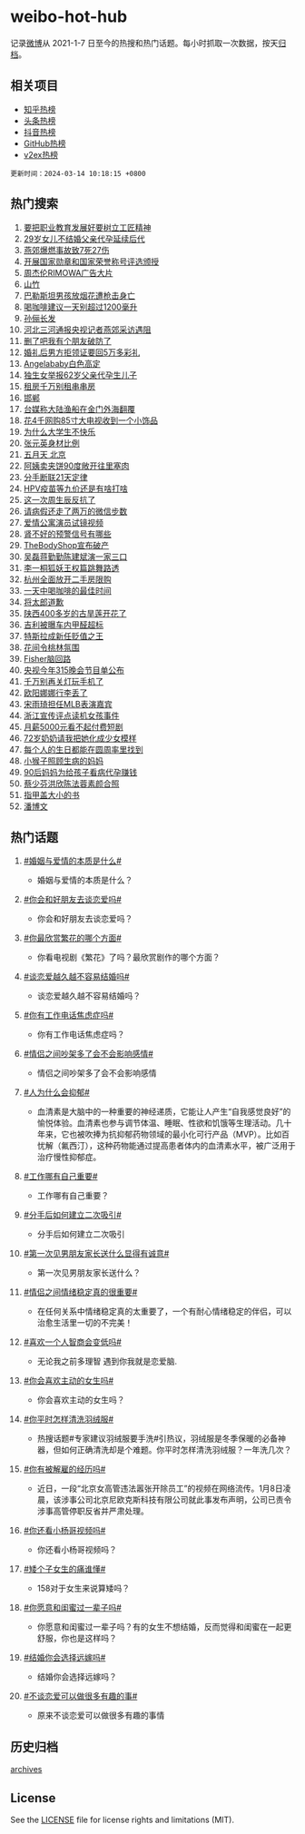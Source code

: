 # weibo-hot-hub

记录[微博](https://www.weibo.com)从 2021-1-7 日至今的热搜和热门话题。每小时抓取一次数据，按天[归档](archives)。

## 相关项目

- [知乎热榜](https://github.com/lonnyzhang423/zhihu-hot-hub)
- [头条热榜](https://github.com/lonnyzhang423/toutiao-hot-hub)
- [抖音热榜](https://github.com/lonnyzhang423/douyin-hot-hub)
- [GitHub热榜](https://github.com/lonnyzhang423/github-hot-hub)
- [v2ex热榜](https://github.com/lonnyzhang423/v2ex-hot-hub)


`更新时间：2024-03-14 10:18:15 +0800`

## 热门搜索

1. [要把职业教育发展好要树立工匠精神](https://m.weibo.cn/search?containerid=100103type%3D1%26t%3D10%26q%3D%23%E8%A6%81%E6%8A%8A%E8%81%8C%E4%B8%9A%E6%95%99%E8%82%B2%E5%8F%91%E5%B1%95%E5%A5%BD%E8%A6%81%E6%A0%91%E7%AB%8B%E5%B7%A5%E5%8C%A0%E7%B2%BE%E7%A5%9E%23&stream_entry_id=51&isnewpage=1&extparam=seat%3D1%26dgr%3D0%26cate%3D10103%26stream_entry_id%3D51%26filter_type%3Drealtimehot%26c_type%3D51%26pos%3D0%26q%3D%2523%25E8%25A6%2581%25E6%258A%258A%25E8%2581%258C%25E4%25B8%259A%25E6%2595%2599%25E8%2582%25B2%25E5%258F%2591%25E5%25B1%2595%25E5%25A5%25BD%25E8%25A6%2581%25E6%25A0%2591%25E7%25AB%258B%25E5%25B7%25A5%25E5%258C%25A0%25E7%25B2%25BE%25E7%25A5%259E%2523%26display_time%3D1710382693%26pre_seqid%3D1710382693841011449216)
1. [29岁女儿不结婚父亲代孕延续后代](https://m.weibo.cn/search?containerid=100103type%3D1%26t%3D10%26q%3D%2329%E5%B2%81%E5%A5%B3%E5%84%BF%E4%B8%8D%E7%BB%93%E5%A9%9A%E7%88%B6%E4%BA%B2%E4%BB%A3%E5%AD%95%E5%BB%B6%E7%BB%AD%E5%90%8E%E4%BB%A3%23&stream_entry_id=31&isnewpage=1&extparam=seat%3D1%26flag%3D1%26dgr%3D0%26c_type%3D31%26stream_entry_id%3D31%26cate%3D5001%26band_rank%3D1%26q%3D%252329%25E5%25B2%2581%25E5%25A5%25B3%25E5%2584%25BF%25E4%25B8%258D%25E7%25BB%2593%25E5%25A9%259A%25E7%2588%25B6%25E4%25BA%25B2%25E4%25BB%25A3%25E5%25AD%2595%25E5%25BB%25B6%25E7%25BB%25AD%25E5%2590%258E%25E4%25BB%25A3%2523%26lcate%3D5001%26filter_type%3Drealtimehot%26realpos%3D1%26pos%3D0%26display_time%3D1710382693%26pre_seqid%3D1710382693841011449216)
1. [燕郊爆燃事故致7死27伤](https://m.weibo.cn/search?containerid=100103type%3D1%26t%3D10%26q%3D%23%E7%87%95%E9%83%8A%E7%88%86%E7%87%83%E4%BA%8B%E6%95%85%E8%87%B47%E6%AD%BB27%E4%BC%A4%23&stream_entry_id=31&isnewpage=1&extparam=seat%3D1%26flag%3D2%26dgr%3D0%26c_type%3D31%26stream_entry_id%3D31%26cate%3D5001%26band_rank%3D2%26q%3D%2523%25E7%2587%2595%25E9%2583%258A%25E7%2588%2586%25E7%2587%2583%25E4%25BA%258B%25E6%2595%2585%25E8%2587%25B47%25E6%25AD%25BB27%25E4%25BC%25A4%2523%26lcate%3D5001%26filter_type%3Drealtimehot%26realpos%3D2%26pos%3D1%26display_time%3D1710382693%26pre_seqid%3D1710382693841011449216)
1. [开展国家勋章和国家荣誉称号评选颁授](https://m.weibo.cn/search?containerid=100103type%3D1%26t%3D10%26q%3D%23%E5%BC%80%E5%B1%95%E5%9B%BD%E5%AE%B6%E5%8B%8B%E7%AB%A0%E5%92%8C%E5%9B%BD%E5%AE%B6%E8%8D%A3%E8%AA%89%E7%A7%B0%E5%8F%B7%E8%AF%84%E9%80%89%E9%A2%81%E6%8E%88%23&stream_entry_id=31&isnewpage=1&extparam=seat%3D1%26flag%3D0%26dgr%3D0%26c_type%3D31%26stream_entry_id%3D31%26cate%3D5001%26band_rank%3D3%26q%3D%2523%25E5%25BC%2580%25E5%25B1%2595%25E5%259B%25BD%25E5%25AE%25B6%25E5%258B%258B%25E7%25AB%25A0%25E5%2592%258C%25E5%259B%25BD%25E5%25AE%25B6%25E8%258D%25A3%25E8%25AA%2589%25E7%25A7%25B0%25E5%258F%25B7%25E8%25AF%2584%25E9%2580%2589%25E9%25A2%2581%25E6%258E%2588%2523%26lcate%3D5001%26filter_type%3Drealtimehot%26realpos%3D3%26pos%3D2%26display_time%3D1710382693%26pre_seqid%3D1710382693841011449216)
1. [周杰伦RIMOWA广告大片](https://m.weibo.cn/search?containerid=100103type%3D1%26t%3D10%26q%3D%23%E5%91%A8%E6%9D%B0%E4%BC%A6RIMOWA%E5%B9%BF%E5%91%8A%E5%A4%A7%E7%89%87%23&stream_entry_id=31&isnewpage=1&extparam=seat%3D1%26is_ad_pos%3D1%26dgr%3D0%26topic_ad%3D1%26c_type%3D31%26stream_entry_id%3D31%26adid%3D226994%26cate%3D5001%26band_rank%3D4%26q%3D%2523%25E5%2591%25A8%25E6%259D%25B0%25E4%25BC%25A6RIMOWA%25E5%25B9%25BF%25E5%2591%258A%25E5%25A4%25A7%25E7%2589%2587%2523%26lcate%3D5001%26filter_type%3Drealtimehot%26pos%3D3%26display_time%3D1710382693%26pre_seqid%3D1710382693841011449216)
1. [山竹](https://m.weibo.cn/search?containerid=100103type%3D1%26t%3D10%26q%3D%E5%B1%B1%E7%AB%B9&stream_entry_id=31&isnewpage=1&extparam=seat%3D1%26flag%3D1%26dgr%3D0%26c_type%3D31%26stream_entry_id%3D31%26cate%3D5001%26band_rank%3D4%26q%3D%25E5%25B1%25B1%25E7%25AB%25B9%26lcate%3D5001%26filter_type%3Drealtimehot%26realpos%3D4%26pos%3D4%26display_time%3D1710382693%26pre_seqid%3D1710382693841011449216)
1. [巴勒斯坦男孩放烟花遭枪击身亡](https://m.weibo.cn/search?containerid=100103type%3D1%26t%3D10%26q%3D%23%E5%B7%B4%E5%8B%92%E6%96%AF%E5%9D%A6%E7%94%B7%E5%AD%A9%E6%94%BE%E7%83%9F%E8%8A%B1%E9%81%AD%E6%9E%AA%E5%87%BB%E8%BA%AB%E4%BA%A1%23&stream_entry_id=31&isnewpage=1&extparam=seat%3D1%26flag%3D1%26dgr%3D0%26c_type%3D31%26stream_entry_id%3D31%26cate%3D5001%26band_rank%3D5%26q%3D%2523%25E5%25B7%25B4%25E5%258B%2592%25E6%2596%25AF%25E5%259D%25A6%25E7%2594%25B7%25E5%25AD%25A9%25E6%2594%25BE%25E7%2583%259F%25E8%258A%25B1%25E9%2581%25AD%25E6%259E%25AA%25E5%2587%25BB%25E8%25BA%25AB%25E4%25BA%25A1%2523%26lcate%3D5001%26filter_type%3Drealtimehot%26realpos%3D5%26pos%3D5%26display_time%3D1710382693%26pre_seqid%3D1710382693841011449216)
1. [喝咖啡建议一天别超过1200毫升](https://m.weibo.cn/search?containerid=100103type%3D1%26t%3D10%26q%3D%23%E5%96%9D%E5%92%96%E5%95%A1%E5%BB%BA%E8%AE%AE%E4%B8%80%E5%A4%A9%E5%88%AB%E8%B6%85%E8%BF%871200%E6%AF%AB%E5%8D%87%23&stream_entry_id=31&isnewpage=1&extparam=seat%3D1%26flag%3D2%26dgr%3D0%26c_type%3D31%26stream_entry_id%3D31%26cate%3D5001%26band_rank%3D6%26q%3D%2523%25E5%2596%259D%25E5%2592%2596%25E5%2595%25A1%25E5%25BB%25BA%25E8%25AE%25AE%25E4%25B8%2580%25E5%25A4%25A9%25E5%2588%25AB%25E8%25B6%2585%25E8%25BF%25871200%25E6%25AF%25AB%25E5%258D%2587%2523%26lcate%3D5001%26filter_type%3Drealtimehot%26realpos%3D6%26pos%3D6%26display_time%3D1710382693%26pre_seqid%3D1710382693841011449216)
1. [孙俪长发](https://m.weibo.cn/search?containerid=100103type%3D1%26t%3D10%26q%3D%E5%AD%99%E4%BF%AA%E9%95%BF%E5%8F%91&stream_entry_id=31&isnewpage=1&extparam=seat%3D1%26flag%3D2%26dgr%3D0%26c_type%3D31%26stream_entry_id%3D31%26cate%3D5001%26band_rank%3D7%26q%3D%25E5%25AD%2599%25E4%25BF%25AA%25E9%2595%25BF%25E5%258F%2591%26lcate%3D5001%26filter_type%3Drealtimehot%26realpos%3D7%26pos%3D7%26display_time%3D1710382693%26pre_seqid%3D1710382693841011449216)
1. [河北三河通报央视记者燕郊采访遇阻](https://m.weibo.cn/search?containerid=100103type%3D1%26t%3D10%26q%3D%23%E6%B2%B3%E5%8C%97%E4%B8%89%E6%B2%B3%E9%80%9A%E6%8A%A5%E5%A4%AE%E8%A7%86%E8%AE%B0%E8%80%85%E7%87%95%E9%83%8A%E9%87%87%E8%AE%BF%E9%81%87%E9%98%BB%23&stream_entry_id=31&isnewpage=1&extparam=seat%3D1%26flag%3D0%26dgr%3D0%26c_type%3D31%26stream_entry_id%3D31%26cate%3D5001%26band_rank%3D8%26q%3D%2523%25E6%25B2%25B3%25E5%258C%2597%25E4%25B8%2589%25E6%25B2%25B3%25E9%2580%259A%25E6%258A%25A5%25E5%25A4%25AE%25E8%25A7%2586%25E8%25AE%25B0%25E8%2580%2585%25E7%2587%2595%25E9%2583%258A%25E9%2587%2587%25E8%25AE%25BF%25E9%2581%2587%25E9%2598%25BB%2523%26lcate%3D5001%26filter_type%3Drealtimehot%26realpos%3D8%26pos%3D8%26display_time%3D1710382693%26pre_seqid%3D1710382693841011449216)
1. [删了吧我有个朋友破防了](https://m.weibo.cn/search?containerid=100103type%3D1%26t%3D10%26q%3D%23%E5%88%A0%E4%BA%86%E5%90%A7%E6%88%91%E6%9C%89%E4%B8%AA%E6%9C%8B%E5%8F%8B%E7%A0%B4%E9%98%B2%E4%BA%86%23&stream_entry_id=31&isnewpage=1&extparam=seat%3D1%26flag%3D2%26dgr%3D0%26c_type%3D31%26stream_entry_id%3D31%26cate%3D5001%26band_rank%3D9%26q%3D%2523%25E5%2588%25A0%25E4%25BA%2586%25E5%2590%25A7%25E6%2588%2591%25E6%259C%2589%25E4%25B8%25AA%25E6%259C%258B%25E5%258F%258B%25E7%25A0%25B4%25E9%2598%25B2%25E4%25BA%2586%2523%26lcate%3D5001%26filter_type%3Drealtimehot%26realpos%3D9%26pos%3D9%26display_time%3D1710382693%26pre_seqid%3D1710382693841011449216)
1. [婚礼后男方拒领证要回5万多彩礼](https://m.weibo.cn/search?containerid=100103type%3D1%26t%3D10%26q%3D%23%E5%A9%9A%E7%A4%BC%E5%90%8E%E7%94%B7%E6%96%B9%E6%8B%92%E9%A2%86%E8%AF%81%E8%A6%81%E5%9B%9E5%E4%B8%87%E5%A4%9A%E5%BD%A9%E7%A4%BC%23&stream_entry_id=31&isnewpage=1&extparam=seat%3D1%26flag%3D1%26dgr%3D0%26c_type%3D31%26stream_entry_id%3D31%26cate%3D5001%26band_rank%3D10%26q%3D%2523%25E5%25A9%259A%25E7%25A4%25BC%25E5%2590%258E%25E7%2594%25B7%25E6%2596%25B9%25E6%258B%2592%25E9%25A2%2586%25E8%25AF%2581%25E8%25A6%2581%25E5%259B%259E5%25E4%25B8%2587%25E5%25A4%259A%25E5%25BD%25A9%25E7%25A4%25BC%2523%26lcate%3D5001%26filter_type%3Drealtimehot%26realpos%3D10%26pos%3D10%26display_time%3D1710382693%26pre_seqid%3D1710382693841011449216)
1. [Angelababy白色高定](https://m.weibo.cn/search?containerid=100103type%3D1%26t%3D10%26q%3D%23Angelababy%E7%99%BD%E8%89%B2%E9%AB%98%E5%AE%9A%23&stream_entry_id=31&isnewpage=1&extparam=seat%3D1%26flag%3D1%26dgr%3D0%26c_type%3D31%26stream_entry_id%3D31%26cate%3D5001%26band_rank%3D11%26q%3D%2523Angelababy%25E7%2599%25BD%25E8%2589%25B2%25E9%25AB%2598%25E5%25AE%259A%2523%26lcate%3D5001%26filter_type%3Drealtimehot%26realpos%3D11%26pos%3D11%26display_time%3D1710382693%26pre_seqid%3D1710382693841011449216)
1. [独生女举报62岁父亲代孕生儿子](https://m.weibo.cn/search?containerid=100103type%3D1%26t%3D10%26q%3D%23%E7%8B%AC%E7%94%9F%E5%A5%B3%E4%B8%BE%E6%8A%A562%E5%B2%81%E7%88%B6%E4%BA%B2%E4%BB%A3%E5%AD%95%E7%94%9F%E5%84%BF%E5%AD%90%23&stream_entry_id=31&isnewpage=1&extparam=seat%3D1%26flag%3D2%26dgr%3D0%26c_type%3D31%26stream_entry_id%3D31%26cate%3D5001%26band_rank%3D12%26q%3D%2523%25E7%258B%25AC%25E7%2594%259F%25E5%25A5%25B3%25E4%25B8%25BE%25E6%258A%25A562%25E5%25B2%2581%25E7%2588%25B6%25E4%25BA%25B2%25E4%25BB%25A3%25E5%25AD%2595%25E7%2594%259F%25E5%2584%25BF%25E5%25AD%2590%2523%26lcate%3D5001%26filter_type%3Drealtimehot%26realpos%3D12%26pos%3D12%26display_time%3D1710382693%26pre_seqid%3D1710382693841011449216)
1. [租房千万别租串串房](https://m.weibo.cn/search?containerid=100103type%3D1%26t%3D10%26q%3D%23%E7%A7%9F%E6%88%BF%E5%8D%83%E4%B8%87%E5%88%AB%E7%A7%9F%E4%B8%B2%E4%B8%B2%E6%88%BF%23&stream_entry_id=31&isnewpage=1&extparam=seat%3D1%26flag%3D1%26dgr%3D0%26c_type%3D31%26stream_entry_id%3D31%26cate%3D5001%26band_rank%3D13%26q%3D%2523%25E7%25A7%259F%25E6%2588%25BF%25E5%258D%2583%25E4%25B8%2587%25E5%2588%25AB%25E7%25A7%259F%25E4%25B8%25B2%25E4%25B8%25B2%25E6%2588%25BF%2523%26lcate%3D5001%26filter_type%3Drealtimehot%26realpos%3D13%26pos%3D13%26display_time%3D1710382693%26pre_seqid%3D1710382693841011449216)
1. [邯郸](https://m.weibo.cn/search?containerid=100103type%3D1%26t%3D10%26q%3D%E9%82%AF%E9%83%B8&stream_entry_id=31&isnewpage=1&extparam=seat%3D1%26flag%3D1%26dgr%3D0%26c_type%3D31%26stream_entry_id%3D31%26cate%3D5001%26band_rank%3D14%26q%3D%25E9%2582%25AF%25E9%2583%25B8%26lcate%3D5001%26filter_type%3Drealtimehot%26realpos%3D14%26pos%3D14%26display_time%3D1710382693%26pre_seqid%3D1710382693841011449216)
1. [台媒称大陆渔船在金门外海翻覆](https://m.weibo.cn/search?containerid=100103type%3D1%26t%3D10%26q%3D%23%E5%8F%B0%E5%AA%92%E7%A7%B0%E5%A4%A7%E9%99%86%E6%B8%94%E8%88%B9%E5%9C%A8%E9%87%91%E9%97%A8%E5%A4%96%E6%B5%B7%E7%BF%BB%E8%A6%86%23&stream_entry_id=31&isnewpage=1&extparam=seat%3D1%26flag%3D1%26dgr%3D0%26c_type%3D31%26stream_entry_id%3D31%26cate%3D5001%26band_rank%3D15%26q%3D%2523%25E5%258F%25B0%25E5%25AA%2592%25E7%25A7%25B0%25E5%25A4%25A7%25E9%2599%2586%25E6%25B8%2594%25E8%2588%25B9%25E5%259C%25A8%25E9%2587%2591%25E9%2597%25A8%25E5%25A4%2596%25E6%25B5%25B7%25E7%25BF%25BB%25E8%25A6%2586%2523%26lcate%3D5001%26filter_type%3Drealtimehot%26realpos%3D15%26pos%3D15%26display_time%3D1710382693%26pre_seqid%3D1710382693841011449216)
1. [花4千网购85寸大电视收到一个小饰品](https://m.weibo.cn/search?containerid=100103type%3D1%26t%3D10%26q%3D%23%E8%8A%B14%E5%8D%83%E7%BD%91%E8%B4%AD85%E5%AF%B8%E5%A4%A7%E7%94%B5%E8%A7%86%E6%94%B6%E5%88%B0%E4%B8%80%E4%B8%AA%E5%B0%8F%E9%A5%B0%E5%93%81%23&stream_entry_id=31&isnewpage=1&extparam=seat%3D1%26flag%3D1%26dgr%3D0%26c_type%3D31%26stream_entry_id%3D31%26cate%3D5001%26band_rank%3D16%26q%3D%2523%25E8%258A%25B14%25E5%258D%2583%25E7%25BD%2591%25E8%25B4%25AD85%25E5%25AF%25B8%25E5%25A4%25A7%25E7%2594%25B5%25E8%25A7%2586%25E6%2594%25B6%25E5%2588%25B0%25E4%25B8%2580%25E4%25B8%25AA%25E5%25B0%258F%25E9%25A5%25B0%25E5%2593%2581%2523%26lcate%3D5001%26filter_type%3Drealtimehot%26realpos%3D16%26pos%3D16%26display_time%3D1710382693%26pre_seqid%3D1710382693841011449216)
1. [为什么大学生不快乐](https://m.weibo.cn/search?containerid=100103type%3D1%26t%3D10%26q%3D%23%E4%B8%BA%E4%BB%80%E4%B9%88%E5%A4%A7%E5%AD%A6%E7%94%9F%E4%B8%8D%E5%BF%AB%E4%B9%90%23&stream_entry_id=31&isnewpage=1&extparam=seat%3D1%26flag%3D1%26dgr%3D0%26c_type%3D31%26stream_entry_id%3D31%26cate%3D5001%26band_rank%3D17%26q%3D%2523%25E4%25B8%25BA%25E4%25BB%2580%25E4%25B9%2588%25E5%25A4%25A7%25E5%25AD%25A6%25E7%2594%259F%25E4%25B8%258D%25E5%25BF%25AB%25E4%25B9%2590%2523%26lcate%3D5001%26filter_type%3Drealtimehot%26realpos%3D17%26pos%3D17%26display_time%3D1710382693%26pre_seqid%3D1710382693841011449216)
1. [张元英身材比例](https://m.weibo.cn/search?containerid=100103type%3D1%26t%3D10%26q%3D%E5%BC%A0%E5%85%83%E8%8B%B1%E8%BA%AB%E6%9D%90%E6%AF%94%E4%BE%8B&stream_entry_id=31&isnewpage=1&extparam=seat%3D1%26flag%3D0%26dgr%3D0%26c_type%3D31%26stream_entry_id%3D31%26cate%3D5001%26band_rank%3D18%26q%3D%25E5%25BC%25A0%25E5%2585%2583%25E8%258B%25B1%25E8%25BA%25AB%25E6%259D%2590%25E6%25AF%2594%25E4%25BE%258B%26lcate%3D5001%26filter_type%3Drealtimehot%26realpos%3D18%26pos%3D18%26display_time%3D1710382693%26pre_seqid%3D1710382693841011449216)
1. [五月天 北京](https://m.weibo.cn/search?containerid=100103type%3D1%26t%3D10%26q%3D%E4%BA%94%E6%9C%88%E5%A4%A9+%E5%8C%97%E4%BA%AC&stream_entry_id=31&isnewpage=1&extparam=seat%3D1%26flag%3D0%26dgr%3D0%26c_type%3D31%26stream_entry_id%3D31%26cate%3D5001%26band_rank%3D19%26q%3D%25E4%25BA%2594%25E6%259C%2588%25E5%25A4%25A9%2520%25E5%258C%2597%25E4%25BA%25AC%26lcate%3D5001%26filter_type%3Drealtimehot%26realpos%3D19%26pos%3D19%26display_time%3D1710382693%26pre_seqid%3D1710382693841011449216)
1. [阿姨卖夹饼90度敞开往里塞肉](https://m.weibo.cn/search?containerid=100103type%3D1%26t%3D10%26q%3D%23%E9%98%BF%E5%A7%A8%E5%8D%96%E5%A4%B9%E9%A5%BC90%E5%BA%A6%E6%95%9E%E5%BC%80%E5%BE%80%E9%87%8C%E5%A1%9E%E8%82%89%23&stream_entry_id=31&isnewpage=1&extparam=seat%3D1%26flag%3D32768%26dgr%3D0%26c_type%3D31%26stream_entry_id%3D31%26cate%3D5001%26band_rank%3D20%26q%3D%2523%25E9%2598%25BF%25E5%25A7%25A8%25E5%258D%2596%25E5%25A4%25B9%25E9%25A5%25BC90%25E5%25BA%25A6%25E6%2595%259E%25E5%25BC%2580%25E5%25BE%2580%25E9%2587%258C%25E5%25A1%259E%25E8%2582%2589%2523%26lcate%3D5001%26filter_type%3Drealtimehot%26realpos%3D20%26pos%3D20%26display_time%3D1710382693%26pre_seqid%3D1710382693841011449216)
1. [分手断联21天定律](https://m.weibo.cn/search?containerid=100103type%3D1%26t%3D10%26q%3D%23%E5%88%86%E6%89%8B%E6%96%AD%E8%81%9421%E5%A4%A9%E5%AE%9A%E5%BE%8B%23&stream_entry_id=31&isnewpage=1&extparam=seat%3D1%26flag%3D1%26dgr%3D0%26c_type%3D31%26stream_entry_id%3D31%26cate%3D5001%26band_rank%3D21%26q%3D%2523%25E5%2588%2586%25E6%2589%258B%25E6%2596%25AD%25E8%2581%259421%25E5%25A4%25A9%25E5%25AE%259A%25E5%25BE%258B%2523%26lcate%3D5001%26filter_type%3Drealtimehot%26realpos%3D21%26pos%3D21%26display_time%3D1710382693%26pre_seqid%3D1710382693841011449216)
1. [HPV疫苗等九价还是有啥打啥](https://m.weibo.cn/search?containerid=100103type%3D1%26t%3D10%26q%3D%23HPV%E7%96%AB%E8%8B%97%E7%AD%89%E4%B9%9D%E4%BB%B7%E8%BF%98%E6%98%AF%E6%9C%89%E5%95%A5%E6%89%93%E5%95%A5%23&stream_entry_id=31&isnewpage=1&extparam=seat%3D1%26flag%3D1%26dgr%3D0%26c_type%3D31%26stream_entry_id%3D31%26cate%3D5001%26band_rank%3D22%26q%3D%2523HPV%25E7%2596%25AB%25E8%258B%2597%25E7%25AD%2589%25E4%25B9%259D%25E4%25BB%25B7%25E8%25BF%2598%25E6%2598%25AF%25E6%259C%2589%25E5%2595%25A5%25E6%2589%2593%25E5%2595%25A5%2523%26lcate%3D5001%26filter_type%3Drealtimehot%26realpos%3D22%26pos%3D22%26display_time%3D1710382693%26pre_seqid%3D1710382693841011449216)
1. [这一次周生辰反抗了](https://m.weibo.cn/search?containerid=100103type%3D1%26t%3D10%26q%3D%E8%BF%99%E4%B8%80%E6%AC%A1%E5%91%A8%E7%94%9F%E8%BE%B0%E5%8F%8D%E6%8A%97%E4%BA%86&stream_entry_id=31&isnewpage=1&extparam=seat%3D1%26flag%3D1%26dgr%3D0%26c_type%3D31%26stream_entry_id%3D31%26cate%3D5001%26band_rank%3D23%26q%3D%25E8%25BF%2599%25E4%25B8%2580%25E6%25AC%25A1%25E5%2591%25A8%25E7%2594%259F%25E8%25BE%25B0%25E5%258F%258D%25E6%258A%2597%25E4%25BA%2586%26lcate%3D5001%26filter_type%3Drealtimehot%26realpos%3D23%26pos%3D23%26display_time%3D1710382693%26pre_seqid%3D1710382693841011449216)
1. [请病假还走了两万的微信步数](https://m.weibo.cn/search?containerid=100103type%3D1%26t%3D10%26q%3D%E8%AF%B7%E7%97%85%E5%81%87%E8%BF%98%E8%B5%B0%E4%BA%86%E4%B8%A4%E4%B8%87%E7%9A%84%E5%BE%AE%E4%BF%A1%E6%AD%A5%E6%95%B0&stream_entry_id=31&isnewpage=1&extparam=seat%3D1%26flag%3D0%26dgr%3D0%26c_type%3D31%26stream_entry_id%3D31%26cate%3D5001%26band_rank%3D24%26q%3D%25E8%25AF%25B7%25E7%2597%2585%25E5%2581%2587%25E8%25BF%2598%25E8%25B5%25B0%25E4%25BA%2586%25E4%25B8%25A4%25E4%25B8%2587%25E7%259A%2584%25E5%25BE%25AE%25E4%25BF%25A1%25E6%25AD%25A5%25E6%2595%25B0%26lcate%3D5001%26filter_type%3Drealtimehot%26realpos%3D24%26pos%3D24%26display_time%3D1710382693%26pre_seqid%3D1710382693841011449216)
1. [爱情公寓演员试镜视频](https://m.weibo.cn/search?containerid=100103type%3D1%26t%3D10%26q%3D%E7%88%B1%E6%83%85%E5%85%AC%E5%AF%93%E6%BC%94%E5%91%98%E8%AF%95%E9%95%9C%E8%A7%86%E9%A2%91&stream_entry_id=31&isnewpage=1&extparam=seat%3D1%26flag%3D2%26dgr%3D0%26c_type%3D31%26stream_entry_id%3D31%26cate%3D5001%26band_rank%3D25%26q%3D%25E7%2588%25B1%25E6%2583%2585%25E5%2585%25AC%25E5%25AF%2593%25E6%25BC%2594%25E5%2591%2598%25E8%25AF%2595%25E9%2595%259C%25E8%25A7%2586%25E9%25A2%2591%26lcate%3D5001%26filter_type%3Drealtimehot%26realpos%3D25%26pos%3D25%26display_time%3D1710382693%26pre_seqid%3D1710382693841011449216)
1. [肾不好的预警信号有哪些](https://m.weibo.cn/search?containerid=100103type%3D1%26t%3D10%26q%3D%23%E8%82%BE%E4%B8%8D%E5%A5%BD%E7%9A%84%E9%A2%84%E8%AD%A6%E4%BF%A1%E5%8F%B7%E6%9C%89%E5%93%AA%E4%BA%9B%23&stream_entry_id=31&isnewpage=1&extparam=seat%3D1%26flag%3D1%26dgr%3D0%26c_type%3D31%26stream_entry_id%3D31%26cate%3D5001%26band_rank%3D26%26q%3D%2523%25E8%2582%25BE%25E4%25B8%258D%25E5%25A5%25BD%25E7%259A%2584%25E9%25A2%2584%25E8%25AD%25A6%25E4%25BF%25A1%25E5%258F%25B7%25E6%259C%2589%25E5%2593%25AA%25E4%25BA%259B%2523%26lcate%3D5001%26filter_type%3Drealtimehot%26realpos%3D26%26pos%3D26%26display_time%3D1710382693%26pre_seqid%3D1710382693841011449216)
1. [TheBodyShop宣布破产](https://m.weibo.cn/search?containerid=100103type%3D1%26t%3D10%26q%3D%23TheBodyShop%E5%AE%A3%E5%B8%83%E7%A0%B4%E4%BA%A7%23&stream_entry_id=31&isnewpage=1&extparam=seat%3D1%26flag%3D1%26dgr%3D0%26c_type%3D31%26stream_entry_id%3D31%26cate%3D5001%26band_rank%3D27%26q%3D%2523TheBodyShop%25E5%25AE%25A3%25E5%25B8%2583%25E7%25A0%25B4%25E4%25BA%25A7%2523%26lcate%3D5001%26filter_type%3Drealtimehot%26realpos%3D27%26pos%3D27%26display_time%3D1710382693%26pre_seqid%3D1710382693841011449216)
1. [吴磊蒋勤勤陈建斌演一家三口](https://m.weibo.cn/search?containerid=100103type%3D1%26t%3D10%26q%3D%23%E5%90%B4%E7%A3%8A%E8%92%8B%E5%8B%A4%E5%8B%A4%E9%99%88%E5%BB%BA%E6%96%8C%E6%BC%94%E4%B8%80%E5%AE%B6%E4%B8%89%E5%8F%A3%23&stream_entry_id=31&isnewpage=1&extparam=seat%3D1%26flag%3D0%26dgr%3D0%26c_type%3D31%26stream_entry_id%3D31%26cate%3D5001%26band_rank%3D28%26q%3D%2523%25E5%2590%25B4%25E7%25A3%258A%25E8%2592%258B%25E5%258B%25A4%25E5%258B%25A4%25E9%2599%2588%25E5%25BB%25BA%25E6%2596%258C%25E6%25BC%2594%25E4%25B8%2580%25E5%25AE%25B6%25E4%25B8%2589%25E5%258F%25A3%2523%26lcate%3D5001%26filter_type%3Drealtimehot%26realpos%3D28%26pos%3D28%26display_time%3D1710382693%26pre_seqid%3D1710382693841011449216)
1. [李一桐狐妖王权篇跳舞路透](https://m.weibo.cn/search?containerid=100103type%3D1%26t%3D10%26q%3D%23%E6%9D%8E%E4%B8%80%E6%A1%90%E7%8B%90%E5%A6%96%E7%8E%8B%E6%9D%83%E7%AF%87%E8%B7%B3%E8%88%9E%E8%B7%AF%E9%80%8F%23&stream_entry_id=31&isnewpage=1&extparam=seat%3D1%26flag%3D0%26dgr%3D0%26c_type%3D31%26stream_entry_id%3D31%26cate%3D5001%26band_rank%3D29%26q%3D%2523%25E6%259D%258E%25E4%25B8%2580%25E6%25A1%2590%25E7%258B%2590%25E5%25A6%2596%25E7%258E%258B%25E6%259D%2583%25E7%25AF%2587%25E8%25B7%25B3%25E8%2588%259E%25E8%25B7%25AF%25E9%2580%258F%2523%26lcate%3D5001%26filter_type%3Drealtimehot%26realpos%3D29%26pos%3D29%26display_time%3D1710382693%26pre_seqid%3D1710382693841011449216)
1. [杭州全面放开二手房限购](https://m.weibo.cn/search?containerid=100103type%3D1%26t%3D10%26q%3D%23%E6%9D%AD%E5%B7%9E%E5%85%A8%E9%9D%A2%E6%94%BE%E5%BC%80%E4%BA%8C%E6%89%8B%E6%88%BF%E9%99%90%E8%B4%AD%23&stream_entry_id=31&isnewpage=1&extparam=seat%3D1%26flag%3D1%26dgr%3D0%26c_type%3D31%26stream_entry_id%3D31%26cate%3D5001%26band_rank%3D30%26q%3D%2523%25E6%259D%25AD%25E5%25B7%259E%25E5%2585%25A8%25E9%259D%25A2%25E6%2594%25BE%25E5%25BC%2580%25E4%25BA%258C%25E6%2589%258B%25E6%2588%25BF%25E9%2599%2590%25E8%25B4%25AD%2523%26lcate%3D5001%26filter_type%3Drealtimehot%26realpos%3D30%26pos%3D30%26display_time%3D1710382693%26pre_seqid%3D1710382693841011449216)
1. [一天中喝咖啡的最佳时间](https://m.weibo.cn/search?containerid=100103type%3D1%26t%3D10%26q%3D%23%E4%B8%80%E5%A4%A9%E4%B8%AD%E5%96%9D%E5%92%96%E5%95%A1%E7%9A%84%E6%9C%80%E4%BD%B3%E6%97%B6%E9%97%B4%23&stream_entry_id=31&isnewpage=1&extparam=seat%3D1%26flag%3D1%26dgr%3D0%26c_type%3D31%26stream_entry_id%3D31%26cate%3D5001%26band_rank%3D31%26q%3D%2523%25E4%25B8%2580%25E5%25A4%25A9%25E4%25B8%25AD%25E5%2596%259D%25E5%2592%2596%25E5%2595%25A1%25E7%259A%2584%25E6%259C%2580%25E4%25BD%25B3%25E6%2597%25B6%25E9%2597%25B4%2523%26lcate%3D5001%26filter_type%3Drealtimehot%26realpos%3D31%26pos%3D31%26display_time%3D1710382693%26pre_seqid%3D1710382693841011449216)
1. [将太郎道歉](https://m.weibo.cn/search?containerid=100103type%3D1%26t%3D10%26q%3D%E5%B0%86%E5%A4%AA%E9%83%8E%E9%81%93%E6%AD%89&stream_entry_id=31&isnewpage=1&extparam=seat%3D1%26flag%3D1%26dgr%3D0%26c_type%3D31%26stream_entry_id%3D31%26cate%3D5001%26band_rank%3D32%26q%3D%25E5%25B0%2586%25E5%25A4%25AA%25E9%2583%258E%25E9%2581%2593%25E6%25AD%2589%26lcate%3D5001%26filter_type%3Drealtimehot%26realpos%3D32%26pos%3D32%26display_time%3D1710382693%26pre_seqid%3D1710382693841011449216)
1. [陕西400多岁的古旱莲开花了](https://m.weibo.cn/search?containerid=100103type%3D1%26t%3D10%26q%3D%23%E9%99%95%E8%A5%BF400%E5%A4%9A%E5%B2%81%E7%9A%84%E5%8F%A4%E6%97%B1%E8%8E%B2%E5%BC%80%E8%8A%B1%E4%BA%86%23&stream_entry_id=31&isnewpage=1&extparam=seat%3D1%26flag%3D1%26dgr%3D0%26c_type%3D31%26stream_entry_id%3D31%26cate%3D5001%26band_rank%3D33%26q%3D%2523%25E9%2599%2595%25E8%25A5%25BF400%25E5%25A4%259A%25E5%25B2%2581%25E7%259A%2584%25E5%258F%25A4%25E6%2597%25B1%25E8%258E%25B2%25E5%25BC%2580%25E8%258A%25B1%25E4%25BA%2586%2523%26lcate%3D5001%26filter_type%3Drealtimehot%26realpos%3D33%26pos%3D33%26display_time%3D1710382693%26pre_seqid%3D1710382693841011449216)
1. [吉利被曝车内甲醛超标](https://m.weibo.cn/search?containerid=100103type%3D1%26t%3D10%26q%3D%23%E5%90%89%E5%88%A9%E8%A2%AB%E6%9B%9D%E8%BD%A6%E5%86%85%E7%94%B2%E9%86%9B%E8%B6%85%E6%A0%87%23&stream_entry_id=31&isnewpage=1&extparam=seat%3D1%26flag%3D1%26dgr%3D0%26c_type%3D31%26stream_entry_id%3D31%26cate%3D5001%26band_rank%3D34%26q%3D%2523%25E5%2590%2589%25E5%2588%25A9%25E8%25A2%25AB%25E6%259B%259D%25E8%25BD%25A6%25E5%2586%2585%25E7%2594%25B2%25E9%2586%259B%25E8%25B6%2585%25E6%25A0%2587%2523%26lcate%3D5001%26filter_type%3Drealtimehot%26realpos%3D34%26pos%3D34%26display_time%3D1710382693%26pre_seqid%3D1710382693841011449216)
1. [特斯拉成新任贬值之王](https://m.weibo.cn/search?containerid=100103type%3D1%26t%3D10%26q%3D%23%E7%89%B9%E6%96%AF%E6%8B%89%E6%88%90%E6%96%B0%E4%BB%BB%E8%B4%AC%E5%80%BC%E4%B9%8B%E7%8E%8B%23&stream_entry_id=31&isnewpage=1&extparam=seat%3D1%26flag%3D1%26dgr%3D0%26c_type%3D31%26stream_entry_id%3D31%26cate%3D5001%26band_rank%3D35%26q%3D%2523%25E7%2589%25B9%25E6%2596%25AF%25E6%258B%2589%25E6%2588%2590%25E6%2596%25B0%25E4%25BB%25BB%25E8%25B4%25AC%25E5%2580%25BC%25E4%25B9%258B%25E7%258E%258B%2523%26lcate%3D5001%26filter_type%3Drealtimehot%26realpos%3D35%26pos%3D35%26display_time%3D1710382693%26pre_seqid%3D1710382693841011449216)
1. [花间令桃林氛围](https://m.weibo.cn/search?containerid=100103type%3D1%26t%3D10%26q%3D%23%E8%8A%B1%E9%97%B4%E4%BB%A4%E6%A1%83%E6%9E%97%E6%B0%9B%E5%9B%B4%23&stream_entry_id=31&isnewpage=1&extparam=seat%3D1%26flag%3D1%26dgr%3D0%26c_type%3D31%26stream_entry_id%3D31%26cate%3D5001%26band_rank%3D36%26q%3D%2523%25E8%258A%25B1%25E9%2597%25B4%25E4%25BB%25A4%25E6%25A1%2583%25E6%259E%2597%25E6%25B0%259B%25E5%259B%25B4%2523%26lcate%3D5001%26filter_type%3Drealtimehot%26realpos%3D36%26pos%3D36%26display_time%3D1710382693%26pre_seqid%3D1710382693841011449216)
1. [Fisher脑回路](https://m.weibo.cn/search?containerid=100103type%3D1%26t%3D10%26q%3DFisher%E8%84%91%E5%9B%9E%E8%B7%AF&stream_entry_id=31&isnewpage=1&extparam=seat%3D1%26flag%3D1%26dgr%3D0%26c_type%3D31%26stream_entry_id%3D31%26cate%3D5001%26band_rank%3D37%26q%3DFisher%25E8%2584%2591%25E5%259B%259E%25E8%25B7%25AF%26lcate%3D5001%26filter_type%3Drealtimehot%26realpos%3D37%26pos%3D37%26display_time%3D1710382693%26pre_seqid%3D1710382693841011449216)
1. [央视今年315晚会节目单公布](https://m.weibo.cn/search?containerid=100103type%3D1%26t%3D10%26q%3D%23%E5%A4%AE%E8%A7%86%E4%BB%8A%E5%B9%B4315%E6%99%9A%E4%BC%9A%E8%8A%82%E7%9B%AE%E5%8D%95%E5%85%AC%E5%B8%83%23&stream_entry_id=31&isnewpage=1&extparam=seat%3D1%26flag%3D0%26dgr%3D0%26c_type%3D31%26stream_entry_id%3D31%26cate%3D5001%26band_rank%3D38%26q%3D%2523%25E5%25A4%25AE%25E8%25A7%2586%25E4%25BB%258A%25E5%25B9%25B4315%25E6%2599%259A%25E4%25BC%259A%25E8%258A%2582%25E7%259B%25AE%25E5%258D%2595%25E5%2585%25AC%25E5%25B8%2583%2523%26lcate%3D5001%26filter_type%3Drealtimehot%26realpos%3D38%26pos%3D38%26display_time%3D1710382693%26pre_seqid%3D1710382693841011449216)
1. [千万别再关灯玩手机了](https://m.weibo.cn/search?containerid=100103type%3D1%26t%3D10%26q%3D%23%E5%8D%83%E4%B8%87%E5%88%AB%E5%86%8D%E5%85%B3%E7%81%AF%E7%8E%A9%E6%89%8B%E6%9C%BA%E4%BA%86%23&stream_entry_id=31&isnewpage=1&extparam=seat%3D1%26flag%3D0%26dgr%3D0%26c_type%3D31%26stream_entry_id%3D31%26cate%3D5001%26band_rank%3D39%26q%3D%2523%25E5%258D%2583%25E4%25B8%2587%25E5%2588%25AB%25E5%2586%258D%25E5%2585%25B3%25E7%2581%25AF%25E7%258E%25A9%25E6%2589%258B%25E6%259C%25BA%25E4%25BA%2586%2523%26lcate%3D5001%26filter_type%3Drealtimehot%26realpos%3D39%26pos%3D39%26display_time%3D1710382693%26pre_seqid%3D1710382693841011449216)
1. [欧阳娜娜行李丢了](https://m.weibo.cn/search?containerid=100103type%3D1%26t%3D10%26q%3D%23%E6%AC%A7%E9%98%B3%E5%A8%9C%E5%A8%9C%E8%A1%8C%E6%9D%8E%E4%B8%A2%E4%BA%86%23&stream_entry_id=31&isnewpage=1&extparam=seat%3D1%26flag%3D1%26dgr%3D0%26c_type%3D31%26stream_entry_id%3D31%26cate%3D5001%26band_rank%3D40%26q%3D%2523%25E6%25AC%25A7%25E9%2598%25B3%25E5%25A8%259C%25E5%25A8%259C%25E8%25A1%258C%25E6%259D%258E%25E4%25B8%25A2%25E4%25BA%2586%2523%26lcate%3D5001%26filter_type%3Drealtimehot%26realpos%3D40%26pos%3D40%26display_time%3D1710382693%26pre_seqid%3D1710382693841011449216)
1. [宋雨琦担任MLB表演嘉宾](https://m.weibo.cn/search?containerid=100103type%3D1%26t%3D10%26q%3D%E5%AE%8B%E9%9B%A8%E7%90%A6%E6%8B%85%E4%BB%BBMLB%E8%A1%A8%E6%BC%94%E5%98%89%E5%AE%BE&stream_entry_id=31&isnewpage=1&extparam=seat%3D1%26flag%3D1%26dgr%3D0%26c_type%3D31%26stream_entry_id%3D31%26cate%3D5001%26band_rank%3D41%26q%3D%25E5%25AE%258B%25E9%259B%25A8%25E7%2590%25A6%25E6%258B%2585%25E4%25BB%25BBMLB%25E8%25A1%25A8%25E6%25BC%2594%25E5%2598%2589%25E5%25AE%25BE%26lcate%3D5001%26filter_type%3Drealtimehot%26realpos%3D41%26pos%3D41%26display_time%3D1710382693%26pre_seqid%3D1710382693841011449216)
1. [浙江宣传评点读机女孩事件](https://m.weibo.cn/search?containerid=100103type%3D1%26t%3D10%26q%3D%23%E6%B5%99%E6%B1%9F%E5%AE%A3%E4%BC%A0%E8%AF%84%E7%82%B9%E8%AF%BB%E6%9C%BA%E5%A5%B3%E5%AD%A9%E4%BA%8B%E4%BB%B6%23&stream_entry_id=31&isnewpage=1&extparam=seat%3D1%26flag%3D1%26dgr%3D0%26c_type%3D31%26stream_entry_id%3D31%26cate%3D5001%26band_rank%3D42%26q%3D%2523%25E6%25B5%2599%25E6%25B1%259F%25E5%25AE%25A3%25E4%25BC%25A0%25E8%25AF%2584%25E7%2582%25B9%25E8%25AF%25BB%25E6%259C%25BA%25E5%25A5%25B3%25E5%25AD%25A9%25E4%25BA%258B%25E4%25BB%25B6%2523%26lcate%3D5001%26filter_type%3Drealtimehot%26realpos%3D42%26pos%3D42%26display_time%3D1710382693%26pre_seqid%3D1710382693841011449216)
1. [月薪5000元看不起付费短剧](https://m.weibo.cn/search?containerid=100103type%3D1%26t%3D10%26q%3D%23%E6%9C%88%E8%96%AA5000%E5%85%83%E7%9C%8B%E4%B8%8D%E8%B5%B7%E4%BB%98%E8%B4%B9%E7%9F%AD%E5%89%A7%23&stream_entry_id=31&isnewpage=1&extparam=seat%3D1%26flag%3D0%26dgr%3D0%26c_type%3D31%26stream_entry_id%3D31%26cate%3D5001%26band_rank%3D43%26q%3D%2523%25E6%259C%2588%25E8%2596%25AA5000%25E5%2585%2583%25E7%259C%258B%25E4%25B8%258D%25E8%25B5%25B7%25E4%25BB%2598%25E8%25B4%25B9%25E7%259F%25AD%25E5%2589%25A7%2523%26lcate%3D5001%26filter_type%3Drealtimehot%26realpos%3D43%26pos%3D43%26display_time%3D1710382693%26pre_seqid%3D1710382693841011449216)
1. [72岁奶奶请我把她化成少女模样](https://m.weibo.cn/search?containerid=100103type%3D1%26t%3D10%26q%3D%2372%E5%B2%81%E5%A5%B6%E5%A5%B6%E8%AF%B7%E6%88%91%E6%8A%8A%E5%A5%B9%E5%8C%96%E6%88%90%E5%B0%91%E5%A5%B3%E6%A8%A1%E6%A0%B7%23&stream_entry_id=31&isnewpage=1&extparam=seat%3D1%26flag%3D1%26dgr%3D0%26c_type%3D31%26stream_entry_id%3D31%26cate%3D5001%26band_rank%3D44%26q%3D%252372%25E5%25B2%2581%25E5%25A5%25B6%25E5%25A5%25B6%25E8%25AF%25B7%25E6%2588%2591%25E6%258A%258A%25E5%25A5%25B9%25E5%258C%2596%25E6%2588%2590%25E5%25B0%2591%25E5%25A5%25B3%25E6%25A8%25A1%25E6%25A0%25B7%2523%26lcate%3D5001%26filter_type%3Drealtimehot%26realpos%3D44%26pos%3D44%26display_time%3D1710382693%26pre_seqid%3D1710382693841011449216)
1. [每个人的生日都能在圆周率里找到](https://m.weibo.cn/search?containerid=100103type%3D1%26t%3D10%26q%3D%23%E6%AF%8F%E4%B8%AA%E4%BA%BA%E7%9A%84%E7%94%9F%E6%97%A5%E9%83%BD%E8%83%BD%E5%9C%A8%E5%9C%86%E5%91%A8%E7%8E%87%E9%87%8C%E6%89%BE%E5%88%B0%23&stream_entry_id=31&isnewpage=1&extparam=seat%3D1%26flag%3D1%26dgr%3D0%26c_type%3D31%26stream_entry_id%3D31%26cate%3D5001%26band_rank%3D45%26q%3D%2523%25E6%25AF%258F%25E4%25B8%25AA%25E4%25BA%25BA%25E7%259A%2584%25E7%2594%259F%25E6%2597%25A5%25E9%2583%25BD%25E8%2583%25BD%25E5%259C%25A8%25E5%259C%2586%25E5%2591%25A8%25E7%258E%2587%25E9%2587%258C%25E6%2589%25BE%25E5%2588%25B0%2523%26lcate%3D5001%26filter_type%3Drealtimehot%26realpos%3D45%26pos%3D45%26display_time%3D1710382693%26pre_seqid%3D1710382693841011449216)
1. [小猴子照顾生病的妈妈](https://m.weibo.cn/search?containerid=100103type%3D1%26t%3D10%26q%3D%E5%B0%8F%E7%8C%B4%E5%AD%90%E7%85%A7%E9%A1%BE%E7%94%9F%E7%97%85%E7%9A%84%E5%A6%88%E5%A6%88&stream_entry_id=31&isnewpage=1&extparam=seat%3D1%26flag%3D1%26dgr%3D0%26c_type%3D31%26stream_entry_id%3D31%26cate%3D5001%26band_rank%3D46%26q%3D%25E5%25B0%258F%25E7%258C%25B4%25E5%25AD%2590%25E7%2585%25A7%25E9%25A1%25BE%25E7%2594%259F%25E7%2597%2585%25E7%259A%2584%25E5%25A6%2588%25E5%25A6%2588%26lcate%3D5001%26filter_type%3Drealtimehot%26realpos%3D46%26pos%3D46%26display_time%3D1710382693%26pre_seqid%3D1710382693841011449216)
1. [90后妈妈为给孩子看病代孕赚钱](https://m.weibo.cn/search?containerid=100103type%3D1%26t%3D10%26q%3D%2390%E5%90%8E%E5%A6%88%E5%A6%88%E4%B8%BA%E7%BB%99%E5%AD%A9%E5%AD%90%E7%9C%8B%E7%97%85%E4%BB%A3%E5%AD%95%E8%B5%9A%E9%92%B1%23&stream_entry_id=31&isnewpage=1&extparam=seat%3D1%26flag%3D0%26dgr%3D0%26c_type%3D31%26stream_entry_id%3D31%26cate%3D5001%26band_rank%3D47%26q%3D%252390%25E5%2590%258E%25E5%25A6%2588%25E5%25A6%2588%25E4%25B8%25BA%25E7%25BB%2599%25E5%25AD%25A9%25E5%25AD%2590%25E7%259C%258B%25E7%2597%2585%25E4%25BB%25A3%25E5%25AD%2595%25E8%25B5%259A%25E9%2592%25B1%2523%26lcate%3D5001%26filter_type%3Drealtimehot%26realpos%3D47%26pos%3D47%26display_time%3D1710382693%26pre_seqid%3D1710382693841011449216)
1. [蔡少芬洪欣陈法蓉素颜合照](https://m.weibo.cn/search?containerid=100103type%3D1%26t%3D10%26q%3D%23%E8%94%A1%E5%B0%91%E8%8A%AC%E6%B4%AA%E6%AC%A3%E9%99%88%E6%B3%95%E8%93%89%E7%B4%A0%E9%A2%9C%E5%90%88%E7%85%A7%23&stream_entry_id=31&isnewpage=1&extparam=seat%3D1%26flag%3D1%26dgr%3D0%26c_type%3D31%26stream_entry_id%3D31%26cate%3D5001%26band_rank%3D48%26q%3D%2523%25E8%2594%25A1%25E5%25B0%2591%25E8%258A%25AC%25E6%25B4%25AA%25E6%25AC%25A3%25E9%2599%2588%25E6%25B3%2595%25E8%2593%2589%25E7%25B4%25A0%25E9%25A2%259C%25E5%2590%2588%25E7%2585%25A7%2523%26lcate%3D5001%26filter_type%3Drealtimehot%26realpos%3D48%26pos%3D48%26display_time%3D1710382693%26pre_seqid%3D1710382693841011449216)
1. [指甲盖大小的书](https://m.weibo.cn/search?containerid=100103type%3D1%26t%3D10%26q%3D%E6%8C%87%E7%94%B2%E7%9B%96%E5%A4%A7%E5%B0%8F%E7%9A%84%E4%B9%A6&stream_entry_id=31&isnewpage=1&extparam=seat%3D1%26flag%3D1%26dgr%3D0%26c_type%3D31%26stream_entry_id%3D31%26cate%3D5001%26band_rank%3D49%26q%3D%25E6%258C%2587%25E7%2594%25B2%25E7%259B%2596%25E5%25A4%25A7%25E5%25B0%258F%25E7%259A%2584%25E4%25B9%25A6%26lcate%3D5001%26filter_type%3Drealtimehot%26realpos%3D49%26pos%3D49%26display_time%3D1710382693%26pre_seqid%3D1710382693841011449216)
1. [潘博文](https://m.weibo.cn/search?containerid=100103type%3D1%26t%3D10%26q%3D%E6%BD%98%E5%8D%9A%E6%96%87&stream_entry_id=31&isnewpage=1&extparam=seat%3D1%26flag%3D0%26dgr%3D0%26c_type%3D31%26stream_entry_id%3D31%26cate%3D5001%26band_rank%3D50%26q%3D%25E6%25BD%2598%25E5%258D%259A%25E6%2596%2587%26lcate%3D5001%26filter_type%3Drealtimehot%26realpos%3D50%26pos%3D50%26display_time%3D1710382693%26pre_seqid%3D1710382693841011449216)

## 热门话题

1. [#婚姻与爱情的本质是什么#](https://m.weibo.cn/search?containerid=231522type%3D1%26t%3D10%26q%3D%23%E5%A9%9A%E5%A7%BB%E4%B8%8E%E7%88%B1%E6%83%85%E7%9A%84%E6%9C%AC%E8%B4%A8%E6%98%AF%E4%BB%80%E4%B9%88%23&stream_entry_id=128&isnewpage=1&extparam=seat%3D1%26c_type%3D128%26dgr%3D0%26cate%3D5004%26unitid%3D1704881162756%26pos%3D1-0-0%26lcate%3D5004%26display_time%3D1710382694%26pre_seqid%3D1710382694894016533195)
    - 婚姻与爱情的本质是什么？

1. [#你会和好朋友去谈恋爱吗#](https://m.weibo.cn/search?containerid=231522type%3D1%26t%3D10%26q%3D%23%E4%BD%A0%E4%BC%9A%E5%92%8C%E5%A5%BD%E6%9C%8B%E5%8F%8B%E5%8E%BB%E8%B0%88%E6%81%8B%E7%88%B1%E5%90%97%23&stream_entry_id=128&isnewpage=1&extparam=seat%3D1%26c_type%3D128%26dgr%3D0%26cate%3D5004%26unitid%3D1704849959446%26pos%3D1-0-1%26lcate%3D5004%26display_time%3D1710382694%26pre_seqid%3D1710382694894016533195)
    - 你会和好朋友去谈恋爱吗？

1. [#你最欣赏繁花的哪个方面#](https://m.weibo.cn/search?containerid=231522type%3D1%26t%3D10%26q%3D%23%E4%BD%A0%E6%9C%80%E6%AC%A3%E8%B5%8F%E7%B9%81%E8%8A%B1%E7%9A%84%E5%93%AA%E4%B8%AA%E6%96%B9%E9%9D%A2%23&stream_entry_id=128&isnewpage=1&extparam=seat%3D1%26c_type%3D128%26dgr%3D0%26cate%3D5004%26unitid%3D1704872158127%26pos%3D1-0-2%26lcate%3D5004%26display_time%3D1710382694%26pre_seqid%3D1710382694894016533195)
    - 你看电视剧《繁花》了吗？最欣赏剧作的哪个方面？

1. [#谈恋爱越久越不容易结婚吗#](https://m.weibo.cn/search?containerid=231522type%3D1%26t%3D10%26q%3D%23%E8%B0%88%E6%81%8B%E7%88%B1%E8%B6%8A%E4%B9%85%E8%B6%8A%E4%B8%8D%E5%AE%B9%E6%98%93%E7%BB%93%E5%A9%9A%E5%90%97%23&stream_entry_id=128&isnewpage=1&extparam=seat%3D1%26c_type%3D128%26dgr%3D0%26cate%3D5004%26unitid%3D1704871559387%26pos%3D1-0-3%26lcate%3D5004%26display_time%3D1710382694%26pre_seqid%3D1710382694894016533195)
    - 谈恋爱越久越不容易结婚吗？

1. [#你有工作电话焦虑症吗#](https://m.weibo.cn/search?containerid=231522type%3D1%26t%3D10%26q%3D%23%E4%BD%A0%E6%9C%89%E5%B7%A5%E4%BD%9C%E7%94%B5%E8%AF%9D%E7%84%A6%E8%99%91%E7%97%87%E5%90%97%23&stream_entry_id=128&isnewpage=1&extparam=seat%3D1%26c_type%3D128%26dgr%3D0%26cate%3D5004%26unitid%3D1704877884678%26pos%3D1-0-4%26lcate%3D5004%26display_time%3D1710382694%26pre_seqid%3D1710382694894016533195)
    - 你有工作电话焦虑症吗？

1. [#情侣之间吵架多了会不会影响感情#](https://m.weibo.cn/search?containerid=231522type%3D1%26t%3D10%26q%3D%23%E6%83%85%E4%BE%A3%E4%B9%8B%E9%97%B4%E5%90%B5%E6%9E%B6%E5%A4%9A%E4%BA%86%E4%BC%9A%E4%B8%8D%E4%BC%9A%E5%BD%B1%E5%93%8D%E6%84%9F%E6%83%85%23&stream_entry_id=128&isnewpage=1&extparam=seat%3D1%26c_type%3D128%26dgr%3D0%26cate%3D5004%26unitid%3D1704792093809%26pos%3D1-0-5%26lcate%3D5004%26display_time%3D1710382694%26pre_seqid%3D1710382694894016533195)
    - 情侣之间吵架多了会不会影响感情

1. [#人为什么会抑郁#](https://m.weibo.cn/search?containerid=231522type%3D1%26t%3D10%26q%3D%23%E4%BA%BA%E4%B8%BA%E4%BB%80%E4%B9%88%E4%BC%9A%E6%8A%91%E9%83%81%23&stream_entry_id=128&isnewpage=1&extparam=seat%3D1%26c_type%3D128%26dgr%3D0%26cate%3D5004%26unitid%3D1704881163792%26pos%3D1-0-6%26lcate%3D5004%26display_time%3D1710382694%26pre_seqid%3D1710382694894016533195)
    - 血清素是大脑中的一种重要的神经递质，它能让人产生“自我感觉良好”的愉悦体验。血清素也参与调节体温、睡眠、性欲和饥饿等生理活动。几十年来，它也被吹捧为抗抑郁药物领域的最小化可行产品（MVP）。比如百忧解（氟西汀），这种药物能通过提高患者体内的血清素水平，被广泛用于治疗慢性抑郁症。

1. [#工作哪有自己重要#](https://m.weibo.cn/search?containerid=231522type%3D1%26t%3D10%26q%3D%23%E5%B7%A5%E4%BD%9C%E5%93%AA%E6%9C%89%E8%87%AA%E5%B7%B1%E9%87%8D%E8%A6%81%23&stream_entry_id=128&isnewpage=1&extparam=seat%3D1%26c_type%3D128%26dgr%3D0%26cate%3D5004%26unitid%3D1704949537973%26pos%3D1-0-7%26lcate%3D5004%26display_time%3D1710382694%26pre_seqid%3D1710382694894016533195)
    - 工作哪有自己重要？

1. [#分手后如何建立二次吸引#](https://m.weibo.cn/search?containerid=231522type%3D1%26t%3D10%26q%3D%23%E5%88%86%E6%89%8B%E5%90%8E%E5%A6%82%E4%BD%95%E5%BB%BA%E7%AB%8B%E4%BA%8C%E6%AC%A1%E5%90%B8%E5%BC%95%23&stream_entry_id=128&isnewpage=1&extparam=seat%3D1%26c_type%3D128%26dgr%3D0%26cate%3D5004%26unitid%3D1704870666886%26pos%3D1-0-8%26lcate%3D5004%26display_time%3D1710382694%26pre_seqid%3D1710382694894016533195)
    - 分手后如何建立二次吸引

1. [#第一次见男朋友家长送什么显得有诚意#](https://m.weibo.cn/search?containerid=231522type%3D1%26t%3D10%26q%3D%23%E7%AC%AC%E4%B8%80%E6%AC%A1%E8%A7%81%E7%94%B7%E6%9C%8B%E5%8F%8B%E5%AE%B6%E9%95%BF%E9%80%81%E4%BB%80%E4%B9%88%E6%98%BE%E5%BE%97%E6%9C%89%E8%AF%9A%E6%84%8F%23&stream_entry_id=128&isnewpage=1&extparam=seat%3D1%26c_type%3D128%26dgr%3D0%26cate%3D5004%26unitid%3D1704946836507%26pos%3D1-0-9%26lcate%3D5004%26display_time%3D1710382694%26pre_seqid%3D1710382694894016533195)
    - 第一次见男朋友家长送什么？

1. [#情侣之间情绪稳定真的很重要#](https://m.weibo.cn/search?containerid=231522type%3D1%26t%3D10%26q%3D%23%E6%83%85%E4%BE%A3%E4%B9%8B%E9%97%B4%E6%83%85%E7%BB%AA%E7%A8%B3%E5%AE%9A%E7%9C%9F%E7%9A%84%E5%BE%88%E9%87%8D%E8%A6%81%23&stream_entry_id=128&isnewpage=1&extparam=seat%3D1%26c_type%3D128%26dgr%3D0%26cate%3D5004%26unitid%3D1704779493657%26pos%3D1-0-10%26lcate%3D5004%26display_time%3D1710382694%26pre_seqid%3D1710382694894016533195)
    - 在任何关系中情绪稳定真的太重要了，一个有耐心情绪稳定的伴侣，可以治愈生活里一切的不完美！

1. [#喜欢一个人智商会变低吗#](https://m.weibo.cn/search?containerid=231522type%3D1%26t%3D10%26q%3D%23%E5%96%9C%E6%AC%A2%E4%B8%80%E4%B8%AA%E4%BA%BA%E6%99%BA%E5%95%86%E4%BC%9A%E5%8F%98%E4%BD%8E%E5%90%97%23&stream_entry_id=128&isnewpage=1&extparam=seat%3D1%26c_type%3D128%26dgr%3D0%26cate%3D5004%26unitid%3D1704783068038%26pos%3D1-0-11%26lcate%3D5004%26display_time%3D1710382694%26pre_seqid%3D1710382694894016533195)
    - 无论我之前多理智  遇到你我就是恋爱脑.

1. [#你会喜欢主动的女生吗#](https://m.weibo.cn/search?containerid=231522type%3D1%26t%3D10%26q%3D%23%E4%BD%A0%E4%BC%9A%E5%96%9C%E6%AC%A2%E4%B8%BB%E5%8A%A8%E7%9A%84%E5%A5%B3%E7%94%9F%E5%90%97%23&stream_entry_id=128&isnewpage=1&extparam=seat%3D1%26c_type%3D128%26dgr%3D0%26cate%3D5004%26unitid%3D1704786077236%26pos%3D1-0-12%26lcate%3D5004%26display_time%3D1710382694%26pre_seqid%3D1710382694894016533195)
    - 你会喜欢主动的女生吗？

1. [#你平时怎样清洗羽绒服#](https://m.weibo.cn/search?containerid=231522type%3D1%26t%3D10%26q%3D%23%E4%BD%A0%E5%B9%B3%E6%97%B6%E6%80%8E%E6%A0%B7%E6%B8%85%E6%B4%97%E7%BE%BD%E7%BB%92%E6%9C%8D%23&stream_entry_id=128&isnewpage=1&extparam=seat%3D1%26c_type%3D128%26dgr%3D0%26cate%3D5004%26unitid%3D1704789081364%26pos%3D1-0-13%26lcate%3D5004%26display_time%3D1710382694%26pre_seqid%3D1710382694894016533195)
    - 热搜话题#专家建议羽绒服要手洗#引热议，羽绒服是冬季保暖的必备神器，但如何正确清洗却是个难题。你平时怎样清洗羽绒服？一年洗几次？

1. [#你有被解雇的经历吗#](https://m.weibo.cn/search?containerid=231522type%3D1%26t%3D10%26q%3D%23%E4%BD%A0%E6%9C%89%E8%A2%AB%E8%A7%A3%E9%9B%87%E7%9A%84%E7%BB%8F%E5%8E%86%E5%90%97%23&stream_entry_id=128&isnewpage=1&extparam=seat%3D1%26c_type%3D128%26dgr%3D0%26cate%3D5004%26unitid%3D1704794482090%26pos%3D1-0-14%26lcate%3D5004%26display_time%3D1710382694%26pre_seqid%3D1710382694894016533195)
    - 近日，一段“北京女高管违法嚣张开除员工”的视频在网络流传。1月8日凌晨，该涉事公司北京尼欧克斯科技有限公司就此事发布声明，公司已责令涉事高管停职反省并严肃处理。

1. [#你还看小杨哥视频吗#](https://m.weibo.cn/search?containerid=231522type%3D1%26t%3D10%26q%3D%23%E4%BD%A0%E8%BF%98%E7%9C%8B%E5%B0%8F%E6%9D%A8%E5%93%A5%E8%A7%86%E9%A2%91%E5%90%97%23&stream_entry_id=128&isnewpage=1&extparam=seat%3D1%26c_type%3D128%26dgr%3D0%26cate%3D5004%26unitid%3D1704797193944%26pos%3D1-0-15%26lcate%3D5004%26display_time%3D1710382694%26pre_seqid%3D1710382694894016533195)
    - 你还看小杨哥视频吗？

1. [#矮个子女生的痛谁懂#](https://m.weibo.cn/search?containerid=231522type%3D1%26t%3D10%26q%3D%23%E7%9F%AE%E4%B8%AA%E5%AD%90%E5%A5%B3%E7%94%9F%E7%9A%84%E7%97%9B%E8%B0%81%E6%87%82%23&stream_entry_id=128&isnewpage=1&extparam=seat%3D1%26c_type%3D128%26dgr%3D0%26cate%3D5004%26unitid%3D1704804675994%26pos%3D1-0-16%26lcate%3D5004%26display_time%3D1710382694%26pre_seqid%3D1710382694894016533195)
    - 158对于女生来说算矮吗？

1. [#你愿意和闺蜜过一辈子吗#](https://m.weibo.cn/search?containerid=231522type%3D1%26t%3D10%26q%3D%23%E4%BD%A0%E6%84%BF%E6%84%8F%E5%92%8C%E9%97%BA%E8%9C%9C%E8%BF%87%E4%B8%80%E8%BE%88%E5%AD%90%E5%90%97%23&stream_entry_id=128&isnewpage=1&extparam=seat%3D1%26c_type%3D128%26dgr%3D0%26cate%3D5004%26unitid%3D1704875757520%26pos%3D1-0-17%26lcate%3D5004%26display_time%3D1710382694%26pre_seqid%3D1710382694894016533195)
    - 你愿意和闺蜜过一辈子吗？有的女生不想结婚，反而觉得和闺蜜在一起更舒服，你也是这样吗？

1. [#结婚你会选择远嫁吗#](https://m.weibo.cn/search?containerid=231522type%3D1%26t%3D10%26q%3D%23%E7%BB%93%E5%A9%9A%E4%BD%A0%E4%BC%9A%E9%80%89%E6%8B%A9%E8%BF%9C%E5%AB%81%E5%90%97%23&stream_entry_id=128&isnewpage=1&extparam=seat%3D1%26c_type%3D128%26dgr%3D0%26cate%3D5004%26unitid%3D1704870361894%26pos%3D1-0-18%26lcate%3D5004%26display_time%3D1710382694%26pre_seqid%3D1710382694894016533195)
    - 结婚你会选择远嫁吗？

1. [#不谈恋爱可以做很多有趣的事#](https://m.weibo.cn/search?containerid=231522type%3D1%26t%3D10%26q%3D%23%E4%B8%8D%E8%B0%88%E6%81%8B%E7%88%B1%E5%8F%AF%E4%BB%A5%E5%81%9A%E5%BE%88%E5%A4%9A%E6%9C%89%E8%B6%A3%E7%9A%84%E4%BA%8B%23&stream_entry_id=128&isnewpage=1&extparam=seat%3D1%26c_type%3D128%26dgr%3D0%26cate%3D5004%26unitid%3D1704865280259%26pos%3D1-0-19%26lcate%3D5004%26display_time%3D1710382694%26pre_seqid%3D1710382694894016533195)
    - 原来不谈恋爱可以做很多有趣的事情


## 历史归档

[archives](archives)

## License

See the [LICENSE](LICENSE) file for license rights and limitations (MIT).
